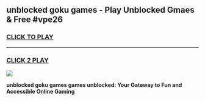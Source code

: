 
## unblocked goku games - Play Unblocked Gmaes & Free #vpe26
<h3>
<a href="https://news.freeplayer.one?title=unblocked_goku_games&ref=03M">CLICK TO PLAY</a></h3>
<hr>

<h3>
<a href="https://news.freeplayer.one?title=unblocked_goku_games&ref=03M">CLICK 2 PLAY</a>
  
</h3>

<a href="https://news.freeplayer.one?title=unblocked_goku_games&ref=03M"><img src="https://clearcache.store/games.png"></a>


**unblocked goku games games unblocked: Your Gateway to Fun and Accessible Online Gaming**
